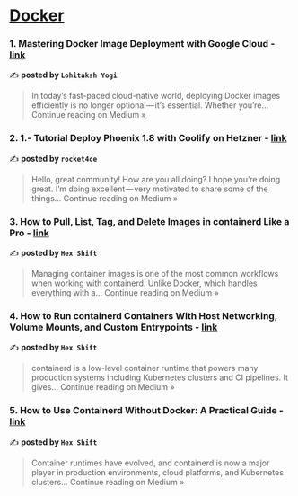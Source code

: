 
<h1><a href=https://medium.com/tag/docker/recommended target="_blank" rel="noopener noreferrer">Docker</a></h1>
<h3>1. Mastering Docker Image Deployment with Google Cloud - <a href="https://medium.com/@lohitakshyogi/mastering-docker-image-deployment-with-google-cloud-9dae8359980f?source=rss------docker-5" target="_blank" rel="noopener noreferrer">link</a></h3>

✍️ **posted by `Lohitaksh Yogi`**

<blockquote>In today’s fast-paced cloud-native world, deploying Docker images efficiently is no longer optional — it’s essential. Whether you’re…
Continue reading on Medium »</blockquote>

<h3>2. 1.- Tutorial Deploy Phoenix 1.8 with Coolify on Hetzner - <a href="https://medium.com/@rocket4ce/1-tutorial-deploy-phoenix-1-8-whit-coolify-on-hetzner-873504b9794e?source=rss------docker-5" target="_blank" rel="noopener noreferrer">link</a></h3>

✍️ **posted by `rocket4ce`**

<blockquote>Hello, great community! How are you all doing? I hope you’re doing great. I’m doing excellent — very motivated to share some of the things…
Continue reading on Medium »</blockquote>

<h3>3. How to Pull, List, Tag, and Delete Images in containerd Like a Pro - <a href="https://hexshift.medium.com/how-to-pull-list-tag-and-delete-images-in-containerd-like-a-pro-7637a41a052c?source=rss------docker-5" target="_blank" rel="noopener noreferrer">link</a></h3>

✍️ **posted by `Hex Shift`**

<blockquote>Managing container images is one of the most common workflows when working with containerd. Unlike Docker, which handles everything with a…
Continue reading on Medium »</blockquote>

<h3>4. How to Run containerd Containers With Host Networking, Volume Mounts, and Custom Entrypoints - <a href="https://hexshift.medium.com/how-to-run-containerd-containers-with-host-networking-volume-mounts-and-custom-entrypoints-cacc53a3caa0?source=rss------docker-5" target="_blank" rel="noopener noreferrer">link</a></h3>

✍️ **posted by `Hex Shift`**

<blockquote>containerd is a low-level container runtime that powers many production systems including Kubernetes clusters and CI pipelines. It gives…
Continue reading on Medium »</blockquote>

<h3>5. How to Use Containerd Without Docker: A Practical Guide - <a href="https://hexshift.medium.com/how-to-use-containerd-without-docker-a-practical-guide-ff2792b27bd7?source=rss------docker-5" target="_blank" rel="noopener noreferrer">link</a></h3>

✍️ **posted by `Hex Shift`**

<blockquote>Container runtimes have evolved, and containerd is now a major player in production environments, cloud platforms, and Kubernetes clusters…
Continue reading on Medium »</blockquote>

